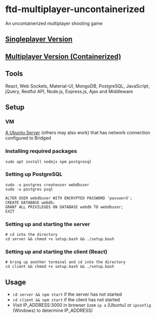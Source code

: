 # ftd-multiplayer-uncontainerized
An uncontainerized multiplayer shooting game 

## [Singleplayer Version](https://github.com/hanxianxuhuang/ftd-singleplayer)
## [Multiplayer Version (Containerized)](https://github.com/hanxianxuhuang/ftd-multiplayer-containerized)

## Tools
React, Web Sockets, Material-UI, MongoDB, PostgreSQL, JavaScript, jQuery, Restful API, Node.js, Express.js, Ajax and Middleware

## Setup

### VM
[A Ubuntu Server](https://ubuntu.com/download/server/step2) (others may also work) that has network connection configured to Bridged

### Installing required packages
```
sudo apt install nodejs npm postgresql
```

### Setting up PostgreSQL
```
sudo -u postgres createuser webdbuser
sudo -u postgres psql

ALTER USER webdbuser WITH ENCRYPTED PASSWORD 'password';
CREATE DATABASE webdb;
GRANT ALL PRIVILEGES ON DATABASE webdb TO webdbuser;
EXIT
```


### Setting up and starting the server
```
# cd into the directory
cd server && chmod +x setup.bash && ./setup.bash
```


### Setting up and starting the client (React)
```
# bring up another terminal and cd into the directory
cd client && chmod +x setup.bash && ./setup.bash
```

## Usage
- ```cd server && npm start``` if the server has not started
- ```cd client && npm start``` if the client has not started
- Visit IP_ADDRESS:3000 in browser (use ```ip a``` (Ubuntu) or ```ipconfig``` (Windows)  to determine IP_ADDRESS)

